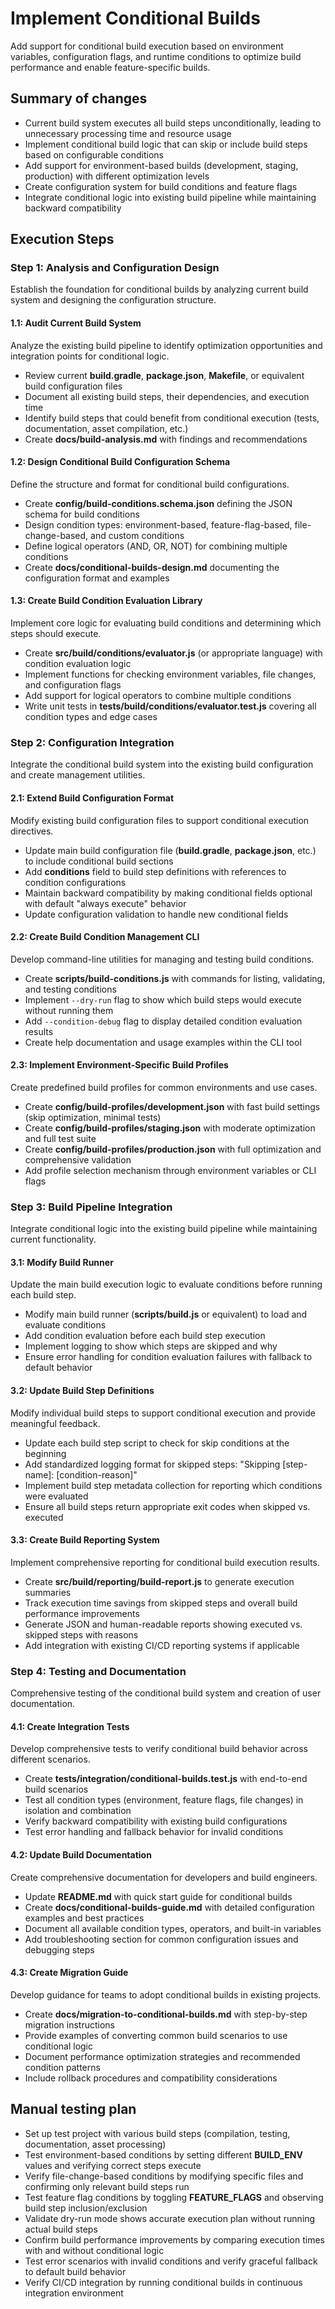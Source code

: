 # Implement Conditional Builds
Add support for conditional build execution based on environment variables, configuration flags, and runtime conditions to optimize build performance and enable feature-specific builds.

## Summary of changes
- Current build system executes all build steps unconditionally, leading to unnecessary processing time and resource usage
- Implement conditional build logic that can skip or include build steps based on configurable conditions
- Add support for environment-based builds (development, staging, production) with different optimization levels
- Create configuration system for build conditions and feature flags
- Integrate conditional logic into existing build pipeline while maintaining backward compatibility

## Execution Steps

### Step 1: Analysis and Configuration Design
Establish the foundation for conditional builds by analyzing current build system and designing the configuration structure.

#### 1.1: Audit Current Build System
Analyze the existing build pipeline to identify optimization opportunities and integration points for conditional logic.
- Review current **build.gradle**, **package.json**, **Makefile**, or equivalent build configuration files
- Document all existing build steps, their dependencies, and execution time
- Identify build steps that could benefit from conditional execution (tests, documentation, asset compilation, etc.)
- Create **docs/build-analysis.md** with findings and recommendations

#### 1.2: Design Conditional Build Configuration Schema
Define the structure and format for conditional build configurations.
- Create **config/build-conditions.schema.json** defining the JSON schema for build conditions
- Design condition types: environment-based, feature-flag-based, file-change-based, and custom conditions
- Define logical operators (AND, OR, NOT) for combining multiple conditions
- Create **docs/conditional-builds-design.md** documenting the configuration format and examples

#### 1.3: Create Build Condition Evaluation Library
Implement core logic for evaluating build conditions and determining which steps should execute.
- Create **src/build/conditions/evaluator.js** (or appropriate language) with condition evaluation logic
- Implement functions for checking environment variables, file changes, and configuration flags
- Add support for logical operators to combine multiple conditions
- Write unit tests in **tests/build/conditions/evaluator.test.js** covering all condition types and edge cases

### Step 2: Configuration Integration
Integrate the conditional build system into the existing build configuration and create management utilities.

#### 2.1: Extend Build Configuration Format
Modify existing build configuration files to support conditional execution directives.
- Update main build configuration file (**build.gradle**, **package.json**, etc.) to include conditional build sections
- Add **conditions** field to build step definitions with references to condition configurations
- Maintain backward compatibility by making conditional fields optional with default "always execute" behavior
- Update configuration validation to handle new conditional fields

#### 2.2: Create Build Condition Management CLI
Develop command-line utilities for managing and testing build conditions.
- Create **scripts/build-conditions.js** with commands for listing, validating, and testing conditions
- Implement `--dry-run` flag to show which build steps would execute without running them
- Add `--condition-debug` flag to display detailed condition evaluation results
- Create help documentation and usage examples within the CLI tool

#### 2.3: Implement Environment-Specific Build Profiles
Create predefined build profiles for common environments and use cases.
- Create **config/build-profiles/development.json** with fast build settings (skip optimization, minimal tests)
- Create **config/build-profiles/staging.json** with moderate optimization and full test suite
- Create **config/build-profiles/production.json** with full optimization and comprehensive validation
- Add profile selection mechanism through environment variables or CLI flags

### Step 3: Build Pipeline Integration
Integrate conditional logic into the existing build pipeline while maintaining current functionality.

#### 3.1: Modify Build Runner
Update the main build execution logic to evaluate conditions before running each build step.
- Modify main build runner (**scripts/build.js** or equivalent) to load and evaluate conditions
- Add condition evaluation before each build step execution
- Implement logging to show which steps are skipped and why
- Ensure error handling for condition evaluation failures with fallback to default behavior

#### 3.2: Update Build Step Definitions
Modify individual build steps to support conditional execution and provide meaningful feedback.
- Update each build step script to check for skip conditions at the beginning
- Add standardized logging format for skipped steps: "Skipping [step-name]: [condition-reason]"
- Implement build step metadata collection for reporting which conditions were evaluated
- Ensure all build steps return appropriate exit codes when skipped vs. executed

#### 3.3: Create Build Reporting System
Implement comprehensive reporting for conditional build execution results.
- Create **src/build/reporting/build-report.js** to generate execution summaries
- Track execution time savings from skipped steps and overall build performance improvements
- Generate JSON and human-readable reports showing executed vs. skipped steps with reasons
- Add integration with existing CI/CD reporting systems if applicable

### Step 4: Testing and Documentation
Comprehensive testing of the conditional build system and creation of user documentation.

#### 4.1: Create Integration Tests
Develop comprehensive tests to verify conditional build behavior across different scenarios.
- Create **tests/integration/conditional-builds.test.js** with end-to-end build scenarios
- Test all condition types (environment, feature flags, file changes) in isolation and combination
- Verify backward compatibility with existing build configurations
- Test error handling and fallback behavior for invalid conditions

#### 4.2: Update Build Documentation
Create comprehensive documentation for developers and build engineers.
- Update **README.md** with quick start guide for conditional builds
- Create **docs/conditional-builds-guide.md** with detailed configuration examples and best practices
- Document all available condition types, operators, and built-in variables
- Add troubleshooting section for common configuration issues and debugging steps

#### 4.3: Create Migration Guide
Develop guidance for teams to adopt conditional builds in existing projects.
- Create **docs/migration-to-conditional-builds.md** with step-by-step migration instructions
- Provide examples of converting common build scenarios to use conditional logic
- Document performance optimization strategies and recommended condition patterns
- Include rollback procedures and compatibility considerations

## Manual testing plan
- Set up test project with various build steps (compilation, testing, documentation, asset processing)
- Test environment-based conditions by setting different **BUILD_ENV** values and verifying correct steps execute
- Verify file-change-based conditions by modifying specific files and confirming only relevant build steps run
- Test feature flag conditions by toggling **FEATURE_FLAGS** and observing build step inclusion/exclusion
- Validate dry-run mode shows accurate execution plan without running actual build steps
- Confirm build performance improvements by comparing execution times with and without conditional logic
- Test error scenarios with invalid conditions and verify graceful fallback to default build behavior
- Verify CI/CD integration by running conditional builds in continuous integration environment